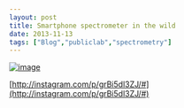 ```yaml
---
layout: post
title: Smartphone spectrometer in the wild
date: 2013-11-13
tags: ["Blog","publiclab","spectrometry"]
---
```


[![image](http://unterbahn.com/wp-content/uploads/2013/11/wpid-Screenshot_2013-11-13-22-14-21.png "Screenshot_2013-11-13-22-14-21.png")](wpid-Screenshot_2013-11-13-22-14-21.png)

[http://instagram.com/p/grBi5dl3ZJ/#](http://instagram.com/p/grBi5dl3ZJ/#)